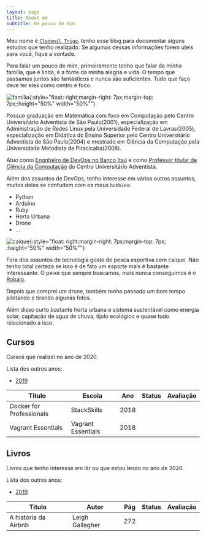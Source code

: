 ```yaml
---
layout: page
title: About me
subtitle: Um pouco de mim
---
```



Meu nome é [`Clodonil Trigo`](clodonil@nisled.org), tenho esse blog para documentar alguns estudos que tenho realizado. Se algumas dessas informações forem úteis para você, fique a vontade.

Para falar um pouco de mim, primeiramente tenho que falar da minha familia, que é linda, é a fonte da minha alegria e vida. O tempo que passamos juntos são fantásticos e nunca são suficientes. Tudo que faço deve ter eles como centro e foco.

![familia](../img/about/familia.jpg){:style="float: right;margin-right: 7px;margin-top: 7px;:height="50%" width="50%""}

Possuo graduação em Matemática com foco em Computação pelo Centro Universitário Adventista de São Paulo(2001), especialização em Administração de Redes Linux pela Universidade Federal de Lavras(2005), especialização em Didática do Ensino Superior pelo Centro Universitário Adventista de São Paulo(2004) e mestrado em Ciência da Computação pela Universidade Metodista de Piracicaba(2008).

Atuo como [Engnheiro de DevOps no Banco Itaú](https://www.linkedin.com/in/clodonil-trigo-4155722a/) e como [Professor titular de Ciência da Computação](https://www.linkedin.com/in/clodonil-trigo-4155722a/) do Centro Universitário Adventista.

Além dos assuntos de DevOps, tenho interesse em vários outros assuntos, muitos deles se confudem com os meus `hobbies`:

- Python
- Arduino
- Ruby
- Horta Urbana
- Drone
- ...

![caique](../img/about/caiaque.jpg){:style="float: right;margin-right: 7px;margin-top: 7px; :height="50%" width="50%""}

Fora dos assuntos de tecnologia gosto de pesca esportiva com caique. Não tenho total certeza se isso é de fato um esporte mais é bastante interessante. O peixe que sempre buscamos, mais nunca conseguimos é o [Robalo](https://pt.wikipedia.org/wiki/Robalo).

Depois que comprei um drone, também tenho passado um bom tempo pilotando e tirando algunas fotos.

Além disso curto bastante horta urbana e sistema sustentável como energia solar, capitação de agua de chuva, tijolo ecológico e quase tudo relacionado a isso.

## **Cursos**

Cursos que realizei no ano de 2020.

Lista dos outros anos:

* [2019](aboutme_2019.md)

|Titulo             |  Escola |Ano|Status | Avaliação | 
|-------------------|--------|---|-------|-----------|
|Docker for Professionals| StackSkills | 2018 | <i class="fa fa-star fa-check">|<i class="fa fa-star fa-lg"></i> <i class="fa fa-star fa-lg"></i> <i class="fa fa-star fa-lg"></i> <i class="fa fa-star fa-lg"></i> <i class="fa fa-star fa-lg"></i>|
|Vagrant Essentials |Vagrant Essentials |  2018 | <i class="fa fa-star fa-check">| <i class="fa fa-star fa-lg"></i> <i class="fa fa-star fa-lg"></i> <i class="fa fa-star fa-lg"></i> <i class="fa fa-star fa-lg"></i> <i class="fa fa-star fa-lg"></i>|



## **Livros**
    
Livros que tenho interesse em lêr ou que estou lendo no ano de 2020.

Lista dos outros anos:

* [2019](aboutme_2019.md)


| Titulo | Autor | Pág | Status | Avaliação |
|--------|-------|-----|--------|-----------|
|A história da Airbnb | Leigh Gallagher  | 272 |   <i class="fa fa-star fa-check">   |  <i class="fa fa-star fa-lg"></i><i class="fa fa-star fa-lg"></i><i class="fa fa-star fa-lg"></i><i class="fa fa-star fa-lg"></i><i class="fa fa-star fa-lg"></i> |
